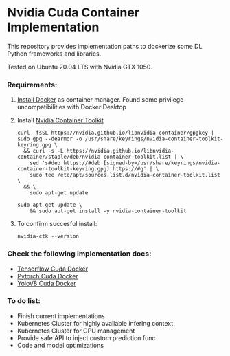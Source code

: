 # Nvidia Cuda Container Implementation

This repository provides implementation paths to dockerize some DL Python frameworks and libraries.

Tested on Ubuntu 20.04 LTS with Nvidia GTX 1050. 

### Requirements:
1. [Install Docker](https://docs.docker.com/engine/install/) as container manager. Found some privilege uncompatibilities with Docker Desktop

2. Install [Nvidia Container Toolkit](https://docs.nvidia.com/datacenter/cloud-native/container-toolkit/latest/install-guide.html)
    ```
    curl -fsSL https://nvidia.github.io/libnvidia-container/gpgkey | sudo gpg --dearmor -o /usr/share/keyrings/nvidia-container-toolkit-keyring.gpg \
      && curl -s -L https://nvidia.github.io/libnvidia-container/stable/deb/nvidia-container-toolkit.list | \
        sed 's#deb https://#deb [signed-by=/usr/share/keyrings/nvidia-container-toolkit-keyring.gpg] https://#g' | \
        sudo tee /etc/apt/sources.list.d/nvidia-container-toolkit.list \
      && \
        sudo apt-get update
    ```
    ```
    sudo apt-get update \
        && sudo apt-get install -y nvidia-container-toolkit
    ```
3. To confirm succesful install:
    ```
    nvidia-ctk --version
    ```

### Check the following implementation docs:
- [Tensorflow Cuda Docker](tensorflow/Readme.md)
- [Pytorch Cuda Docker](pytorch/Readme.md)
- [YoloV8 Cuda Docker](yolov8/Readme.md)

### To do list:
- Finish current implementations
- Kubernetes Cluster for highly available infering context
- Kubernetes Cluster for GPU management
- Provide safe API to inject custom prediction func
- Code and model optimizations
